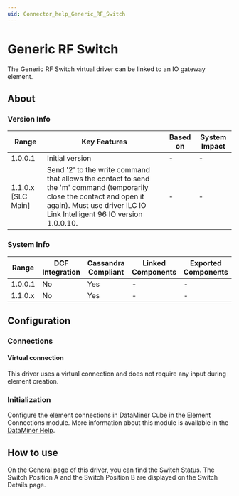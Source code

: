```yaml
---
uid: Connector_help_Generic_RF_Switch
---
```


# Generic RF Switch

The Generic RF Switch virtual driver can be linked to an IO gateway element.

## About

### Version Info

| **Range**            | **Key Features**                                                                                                                                                                                 | **Based on** | **System Impact** |
|----------------------|--------------------------------------------------------------------------------------------------------------------------------------------------------------------------------------------------|--------------|-------------------|
| 1.0.0.1              | Initial version                                                                                                                                                                                  | \-           | \-                |
| 1.1.0.x \[SLC Main\] | Send '2' to the write command that allows the contact to send the 'm' command (temporarily close the contact and open it again). Must use driver ILC IO Link Intelligent 96 IO version 1.0.0.10. | \-           | \-                |

### System Info

| **Range** | **DCF Integration** | **Cassandra Compliant** | **Linked Components** | **Exported Components** |
|-----------|---------------------|-------------------------|-----------------------|-------------------------|
| 1.0.0.1   | No                  | Yes                     | \-                    | \-                      |
| 1.1.0.x   | No                  | Yes                     | \-                    | \-                      |

## Configuration

### Connections

#### Virtual connection

This driver uses a virtual connection and does not require any input during element creation.

### Initialization

Configure the element connections in DataMiner Cube in the Element Connections module. More information about this module is available in the [DataMiner Help](https://help.dataminer.services/dataminer/DataMinerUserGuide/part_2/elements/Virtual_elements.htm#XREF_77172_Virtual_elements).

## How to use

On the General page of this driver, you can find the Switch Status. The Switch Position A and the Switch Position B are displayed on the Switch Details page.
